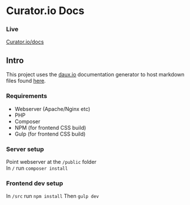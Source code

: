 # Curator.io Docs


### Live

[Curator.io/docs](http://curator.io/docs)

## Intro

This project uses the [daux.io](http://daux.io/) documentation generator to host markdown files found [here](https://github.com/curatorio/docs/tree/master/public/docs). 

### Requirements

- Webserver (Apache/Nginx etc) 
- PHP 
- Composer
- NPM (for frontend CSS build)
- Gulp (for frontend CSS build)

### Server setup

Point webserver at the `/public` folder  
In `/` run `composer install`

### Frontend dev setup

In `/src` run `npm install`
Then `gulp dev`

